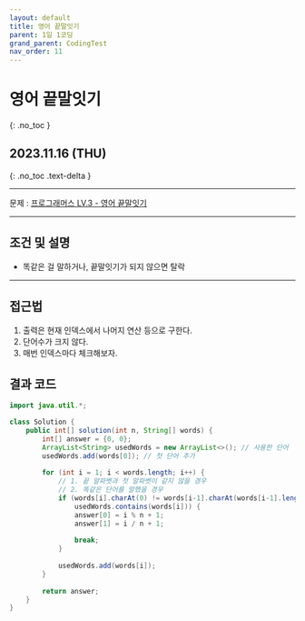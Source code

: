 ```yaml
---
layout: default
title: 영어 끝말잇기
parent: 1일 1코딩
grand_parent: CodingTest
nav_order: 11
---
```


# 영어 끝말잇기
{: .no_toc }

## 2023.11.16 (THU)
{: .no_toc .text-delta }

---

문제 : [프로그래머스 LV.3 - 영어 끝말잇기](https://school.programmers.co.kr/learn/courses//30//lessons//12981)

---

## 조건 및 설명
- 똑같은 걸 말하거나, 끝말잇기가 되지 않으면 탈락

---

## 접근법
1. 출력은 현재 인덱스에서 나머지 연산 등으로 구한다.
2. 단어수가 크지 않다.
3. 매번 인덱스마다 체크해보자.

## 결과 코드
```java
import java.util.*;

class Solution {
    public int[] solution(int n, String[] words) {
        int[] answer = {0, 0};
        ArrayList<String> usedWords = new ArrayList<>(); // 사용한 단어
        usedWords.add(words[0]); // 첫 단어 추가
        
        for (int i = 1; i < words.length; i++) {
            // 1. 끝 알파벳과 첫 알파벳이 같지 않을 경우
            // 2. 똑같은 단어를 말했을 경우            
            if (words[i].charAt(0) != words[i-1].charAt(words[i-1].length()-1) ||
                usedWords.contains(words[i])) {
                answer[0] = i % n + 1;
                answer[1] = i / n + 1;
                
                break;
            }
            
            usedWords.add(words[i]);
        }
        
        return answer;
    }
}
```